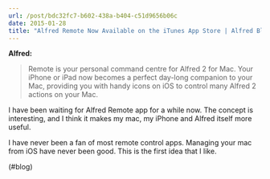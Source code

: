 ```yaml
---
url: /post/bdc32fc7-b602-438a-b404-c51d9656b06c
date: 2015-01-28
title: "Alfred Remote Now Available on the iTunes App Store | Alfred Blog"
---
```


**Alfred:**



> Remote is your personal command centre for Alfred 2 for Mac. Your iPhone or iPad now becomes a perfect day-long companion to your Mac, providing you with handy icons on iOS to control many Alfred 2 actions on your Mac. 



I have been waiting for Alfred Remote app for a while now. The concept is interesting, and I think it makes my mac, my iPhone and Alfred itself more useful.



I have never been a fan of most remote control apps. Managing your mac from iOS have never been good. This is the first idea that I like.



(#blog)